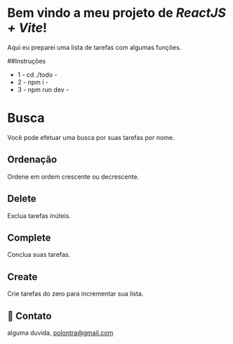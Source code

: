 # Bem vindo a meu projeto de *ReactJS + Vite*!

Aqui eu preparei uma lista de tarefas com algumas funções.


##Instruções

* 1 - cd ./todo -
* 2 - npm i - 
* 3 - npm run dev - 


# Busca

Você pode efetuar uma busca por suas tarefas por nome.

## Ordenação

Ordene em ordem crescente ou decrescente.

## Delete

Exclua tarefas inúteis.

## Complete

Conclua suas tarefas.

## Create

Crie tarefas do zero para incrementar sua lista.


## :e-mail: Contato

  

alguma duvida, polontra@gmail.com





